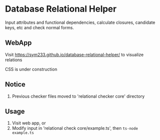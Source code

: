 # Database Relational Helper
Input attributes and functional dependencies, calculate closures, candidate keys, etc and check normal forms.

## WebApp
Visit https://sym233.github.io/database-relational-helper/ to visualize relations

CSS is under construction

## Notice
1. Previous checker files moved to 'relational checker core' directory

## Usage
1. Visit web app, or
2. Modify input in 'relational check core/example.ts', then `ts-node example.ts`

